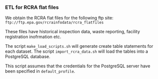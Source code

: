 ### ETL for RCRA flat files ###

We obtain the RCRA flat files for the following ftp site: `ftp://ftp.epa.gov/rcrainfodata/rcra_flatfiles`

These files have historical inspection data, waste reporting, facility registration inofrmation etc.

The script `make_load_scripts.sh` will generate create table statements for each dataset.
The script `import_rcra_data.sh` will load the tables into a PostgreSQL database. 

This script assumes that the credentials for the PostgreSQL server have been specified in `default_profile`. 
